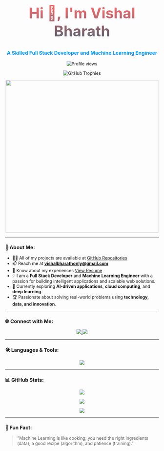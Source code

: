 <h1 align="center" style="font-size:3rem; background: -webkit-linear-gradient(#ff6b6b, #556270); -webkit-background-clip: text; -webkit-text-fill-color: transparent;">
  Hi 👋, I'm Vishal Bharath
</h1>
<h3 align="center" style="background: -webkit-linear-gradient(#00c6ff, #0072ff); -webkit-background-clip: text; -webkit-text-fill-color: transparent;">
  A Skilled Full Stack Developer and Machine Learning Engineer
</h3>

<p align="center">
  <img src="https://komarev.com/ghpvc/?username=vishalbharath&label=Profile%20views&color=ff69b4&style=flat" alt="Profile views" />
</p>

<p align="center">
  <img src="https://github-profile-trophy.vercel.app/?username=vishalbharath&theme=dracula&margin-w=15&margin-h=15" alt="GitHub Trophies" />
</p>

<p align="center">
  <img src="https://media.giphy.com/media/qgQUggAC3Pfv687qPC/giphy.gif" width="500" />
</p>

---

### 🚀 About Me:
- 👨‍💻 All of my projects are available at [GitHub Repositories](https://github.com/vishalbharath?tab=repositories)
- 📫 Reach me at **vishalbharathonly@gmail.com**
- 📄 Know about my experiences [View Resume](https://drive.google.com/file/d/1Nhs5uQYcUYnmhc68nZZtMoGkYs77wGBg/view?usp=sharing)
- 💡 I am a **Full Stack Developer** and **Machine Learning Engineer** with a passion for building intelligent applications and scalable web solutions.
- 🌱 Currently exploring **AI-driven applications**, **cloud computing**, and **deep learning**.
- 🏆 Passionate about solving real-world problems using **technology, data, and innovation**.

---

### 🌐 Connect with Me:
<p align="center">
  <a href="https://linkedin.com/in/vishalbharath" target="_blank">
    <img src="https://img.shields.io/badge/LinkedIn-%230077B5.svg?&style=for-the-badge&logo=linkedin&logoColor=white" />
  </a>
  <a href="https://instagram.com/hell_catcher" target="_blank">
    <img src="https://img.shields.io/badge/Instagram-%23E4405F.svg?&style=for-the-badge&logo=instagram&logoColor=white" />
  </a>
</p>

---

### 🛠️ Languages & Tools:
<p align="center">
  <img src="https://skillicons.dev/icons?i=python,java,c,html,css,js,react,nextjs,nodejs,mongodb,mysql,git,linux,flask,opencv,figma" />
</p>

---

### 📊 GitHub Stats:
<p align="center">
  <img src="https://github-readme-stats.vercel.app/api?username=vishalbharath&show_icons=true&theme=tokyonight&hide_border=true" />
</p>

<p align="center">
  <img src="https://github-readme-streak-stats.herokuapp.com/?user=vishalbharath&theme=tokyonight&hide_border=true" />
</p>

<p align="center">
  <img src="https://github-readme-stats.vercel.app/api/top-langs?username=vishalbharath&show_icons=true&locale=en&layout=compact&theme=tokyonight&hide_border=true" />
</p>

---

### 🎵 Fun Fact:
> "Machine Learning is like cooking; you need the right ingredients (data), a good recipe (algorithm), and patience (training)."

